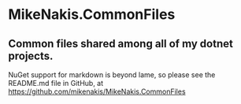 # MikeNakis.CommonFiles
## Common files shared among all of my dotnet projects.

<!--- PEARL: nuget does not support any HTML in markdown, and it does not support images at all, not even in markdown syntax. -->

NuGet support for markdown is beyond lame, 
so please see the README.md file in GitHub, 
at https://github.com/mikenakis/MikeNakis.CommonFiles

